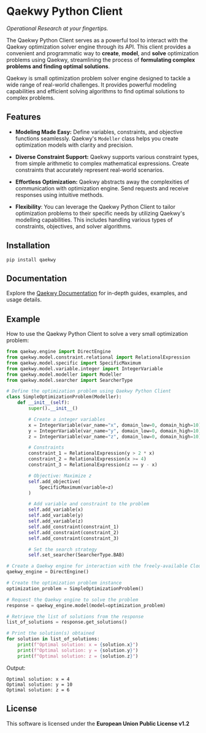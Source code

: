 # Qaekwy Python Client

*Operational Research at your fingertips.*

The Qaekwy Python Client serves as a powerful tool to interact with the Qaekwy optimization
solver engine through its API. This client provides a convenient and programmatic way to
**create**, **model**, and **solve** optimization problems using Qaekwy, streamlining
the process of **formulating complex problems and finding optimal solutions**.

Qaekwy is small optimization problem solver engine designed to tackle a wide range of
real-world challenges. It provides powerful modeling capabilities and efficient solving
algorithms to find optimal solutions to complex problems.


## Features

- **Modeling Made Easy:** Define variables, constraints, and objective functions seamlessly.
Qaekwy's `Modeller` class helps you create optimization models with clarity and precision.

- **Diverse Constraint Support:** Qaekwy supports various constraint types, from simple arithmetic
to complex mathematical expressions. Create constraints that accurately represent real-world scenarios.

- **Effortless Optimization:** Qaekwy abstracts away the complexities of communication with
optimization engine. Send requests and receive responses using intuitive methods.

- **Flexibility**: You can leverage the Qaekwy Python Client to tailor optimization problems to their specific
needs by utilizing Qaekwy's modelling capabilities. This includes handling various types of constraints,
objectives, and solver algorithms.


## Installation

```shell
pip install qaekwy
```


## Documentation

Explore the [Qaekwy Documentation](https://docs.qaekwy.io) for in-depth guides, examples, and usage details.


## Example

How to use the Qaekwy Python Client to solve a very small optimization problem:

```python
from qaekwy.engine import DirectEngine
from qaekwy.model.constraint.relational import RelationalExpression
from qaekwy.model.specific import SpecificMaximum
from qaekwy.model.variable.integer import IntegerVariable
from qaekwy.model.modeller import Modeller
from qaekwy.model.searcher import SearcherType

# Define the optimization problem using Qaekwy Python Client
class SimpleOptimizationProblem(Modeller):
    def __init__(self):
        super().__init__()

        # Create a integer variables
        x = IntegerVariable(var_name="x", domain_low=0, domain_high=10)
        y = IntegerVariable(var_name="y", domain_low=0, domain_high=10)
        z = IntegerVariable(var_name="z", domain_low=0, domain_high=10)

        # Constraints
        constraint_1 = RelationalExpression(y > 2 * x)
        constraint_2 = RelationalExpression(x >= 4)
        constraint_3 = RelationalExpression(z == y - x)

        # Objective: Maximize z
        self.add_objective(
            SpecificMaximum(variable=z)
        )

        # Add variable and constraint to the problem
        self.add_variable(x)
        self.add_variable(y)
        self.add_variable(z)
        self.add_constraint(constraint_1)
        self.add_constraint(constraint_2)
        self.add_constraint(constraint_3)

        # Set the search strategy
        self.set_searcher(SearcherType.BAB)

# Create a Qaekwy engine for interaction with the freely-available Cloud instance
qaekwy_engine = DirectEngine()

# Create the optimization problem instance
optimization_problem = SimpleOptimizationProblem()

# Request the Qaekwy engine to solve the problem
response = qaekwy_engine.model(model=optimization_problem)

# Retrieve the list of solutions from the response
list_of_solutions = response.get_solutions()

# Print the solution(s) obtained
for solution in list_of_solutions:
    print(f"Optimal solution: x = {solution.x}")
    print(f"Optimal solution: y = {solution.y}")
    print(f"Optimal solution: z = {solution.z}")
```

Output:

```
Optimal solution: x = 4
Optimal solution: y = 10
Optimal solution: z = 6
```

## License

This software is licensed under the **European Union Public License v1.2**
